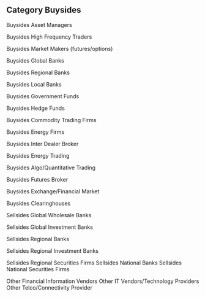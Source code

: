 Category	Buysides
--
Buysides	Asset Managers

Buysides	High Frequency Traders

Buysides	Market Makers (futures/options)

Buysides	Global Banks

Buysides	Regional Banks

Buysides	Local Banks

Buysides	Government Funds

Buysides	Hedge Funds

Buysides	Commodity  Trading Firms

Buysides	Energy Firms 

Buysides	Inter Dealer Broker

Buysides	Energy Trading

Buysides	Algo/Quantitative Trading

Buysides	Futures Broker

Buysides	Exchange/Financial Market

Buysides	Clearinghouses

Sellsides	Global Wholesale Banks

Sellsides	Global Investment Banks

Sellsides	Regional Banks 

Sellsides	Regional Investment Banks 

Sellsides	Regional Securities Firms 
Sellsides	National Banks
Sellsides	National Securities Firms 

Other	Financial Information Vendors
Other	IT Vendors/Technology Providers
Other	Telco/Connectivity Provider
